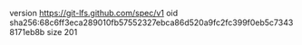 version https://git-lfs.github.com/spec/v1
oid sha256:68c6ff3eca289010fb57552327ebca86d520a9fc2fc399f0eb5c73438171eb8b
size 201
